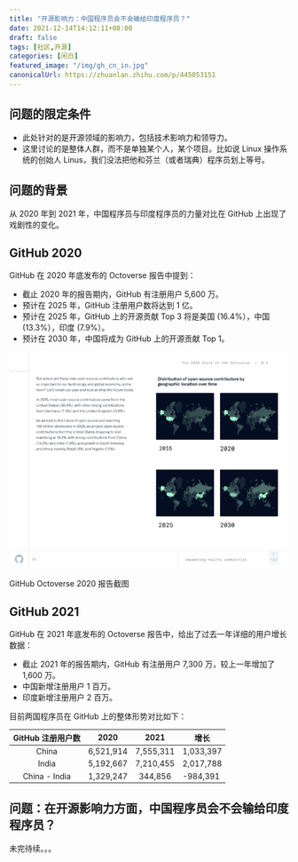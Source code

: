 ```yaml
---
title: "开源影响力：中国程序员会不会输给印度程序员？"
date: 2021-12-14T14:12:11+08:00
draft: false
tags: [社区,开源]
categories: [闲白]
featured_image: "/img/gh_cn_in.jpg"
canonicalUrl: https://zhuanlan.zhihu.com/p/445053151
---
```


## 问题的限定条件

- 此处针对的是开源领域的影响力，包括技术影响力和领导力。
- 这里讨论的是整体人群，而不是单独某个人，某个项目。比如说 Linux 操作系统的创始人 Linus，我们没法把他和芬兰（或者瑞典）程序员划上等号。

## 问题的背景

从 2020 年到 2021 年，中国程序员与印度程序员的力量对比在 GitHub 上出现了戏剧性的变化。

## GitHub 2020

GitHub 在 2020 年底发布的 Octoverse 报告中提到：

- 截止 2020 年的报告期内，GitHub 有注册用户 5,600 万。
- 预计在 2025 年，GitHub 注册用户数将达到 1 亿。
- 预计在 2025 年，GitHub 上的开源贡献 Top 3 将是美国 (16.4%），中国 (13.3%），印度 (7.9%）。
- 预计在 2030 年，中国将成为 GitHub 上的开源贡献 Top 1。

![img](/img/octverse_2020.png)

GitHub Octoverse 2020 报告截图

## GitHub 2021

GitHub 在 2021 年底发布的 Octoverse 报告中，给出了过去一年详细的用户增长数据：

- 截止 2021 年的报告期内，GitHub 有注册用户 7,300 万，较上一年增加了 1,600 万。
- 中国新增注册用户 1 百万。
- 印度新增注册用户 2 百万。

目前两国程序员在 GitHub 上的整体形势对比如下：

| GitHub 注册用户数 | 2020      | 2021      | 增长      |
| :-----------------: | :---------: | :---------: | --------- |
| China             | 6,521,914 | 7,555,311 | 1,033,397 |
| India             | 5,192,667 | 7,210,455 | 2,017,788 |
| China - India     | 1,329,247 | 344,856   | -984,391  |

## 问题：在开源影响力方面，中国程序员会不会输给印度程序员？

未完待续。。。

